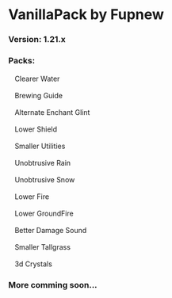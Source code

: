 # VanillaPack by Fupnew

### Version: 1.21.x
### Packs:

ㅤClearer Water

ㅤBrewing Guide

ㅤAlternate Enchant Glint

ㅤLower Shield

ㅤSmaller Utilities

ㅤUnobtrusive Rain

ㅤUnobtrusive Snow

ㅤLower Fire

ㅤLower GroundFire

ㅤBetter Damage Sound

ㅤSmaller Tallgrass

ㅤ3d Crystals

### More comming soon...

